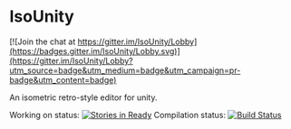 IsoUnity
========

[![Join the chat at https://gitter.im/IsoUnity/Lobby](https://badges.gitter.im/IsoUnity/Lobby.svg)](https://gitter.im/IsoUnity/Lobby?utm_source=badge&utm_medium=badge&utm_campaign=pr-badge&utm_content=badge)

An isometric retro-style editor for unity.

Working on status: [![Stories in Ready](https://badge.waffle.io/victormafire/isounity.png?label=ready&title=Ready)](https://waffle.io/victormafire/isounity)
Compilation status: [![Build Status](https://travis-ci.org/Victorma/IsoUnity.svg?branch=master)](https://travis-ci.org/Victorma/IsoUnity)
